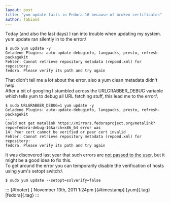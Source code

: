 ```yaml
---
layout: post
title: "yum update fails in Fedora 16 because of broken certificates"
author: fabiand
---
```




Today (and also the last days) I ran into trouble when updating my
system.\
yum update ran silently in to the error:\

    $ sudo yum update -y
    Geladene Plugins: auto-update-debuginfo, langpacks, presto, refresh-packagekit
    Fehler: Cannot retrieve repository metadata (repomd.xml) for repository:
    fedora. Please verify its path and try again

That didn't tell me a lot about the error, also a yum clean metadata
didn't help.\
After a bit of googling I stumbled across the URLGRABBER\_DEBUG variable
which tells yum to debug all URL fetching stuff, this lead me to the
error:\

    $ sudo URLGRABBER_DEBUG=1 yum update -y
    Geladene Plugins: auto-update-debuginfo, langpacks, presto, refresh-packagekit
    ...
    Could not get metalink https://mirrors.fedoraproject.org/metalink?
    repo=fedora-debug-16&arch=x86_64 error was
    14: Peer cert cannot be verified or peer cert invalid
    Fehler: Cannot retrieve repository metadata (repomd.xml) for repository: 
    fedora. Please verify its path and try again

It was discovered last year that such errors are [not passed to the
user,](https://bugzilla.redhat.com/show_bug.cgi?id=576267) but it might
be a good idea to fix this.\
To get around the error you can temporarily disable the verification of
hosts using yum's setopt switch:\

    $ sudo yum update --setopt=sslverify=false

::: {#footer}
[ November 13th, 2011 1:24pm ]{#timestamp} [yum]{.tag} [fedora]{.tag}
:::
